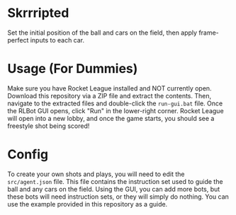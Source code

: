 # Skrrripted
Set the initial position of the ball and cars on the field, then apply frame-perfect inputs to each car.

# Usage (For Dummies)
Make sure you have Rocket League installed and NOT currently open. Download this repository via a ZIP file and extract the contents. Then, navigate to the extracted files and double-click the `run-gui.bat` file. Once the RLBot GUI opens, click "Run" in the lower-right corner. Rocket League will open into a new lobby, and once the game starts, you should see a freestyle shot being scored!

# Config
To create your own shots and plays, you will need to edit the `src/agent.json` file. This file contains the instruction set used to guide the ball and any cars on the field. Using the GUI, you can add more bots, but these bots will need instruction sets, or they will simply do nothing. You can use the example provided in this repository as a guide.
